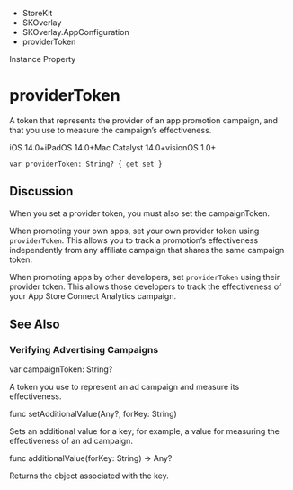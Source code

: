 

- StoreKit
- SKOverlay
- SKOverlay.AppConfiguration
-  providerToken 

Instance Property

# providerToken

A token that represents the provider of an app promotion campaign, and that you use to measure the campaign’s effectiveness.

iOS 14.0+iPadOS 14.0+Mac Catalyst 14.0+visionOS 1.0+

``` source
var providerToken: String? { get set }
```

## Discussion

When you set a provider token, you must also set the campaignToken.

When promoting your own apps, set your own provider token using `providerToken`. This allows you to track a promotion’s effectiveness independently from any affiliate campaign that shares the same campaign token.

When promoting apps by other developers, set `providerToken` using their provider token. This allows those developers to track the effectiveness of your App Store Connect Analytics campaign.

## See Also

### Verifying Advertising Campaigns

var campaignToken: String?

A token you use to represent an ad campaign and measure its effectiveness.

func setAdditionalValue(Any?, forKey: String)

Sets an additional value for a key; for example, a value for measuring the effectiveness of an ad campaign.

func additionalValue(forKey: String) -> Any?

Returns the object associated with the key.

